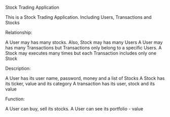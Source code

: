 Stock Trading Application

This is a Stock Trading Application. Including Users, Transactions and Stocks

Relationship:

A User may has many stocks. Also, Stock may has many Users <many to many>
A User may has many Transactions but Transactions only belong to a specific Users.
A Stock may executes many times but each Transaction includes only one Stock

Description:

A User has its user name, password, money and a list of Stocks
A Stock has its ticker, value and its category
A transaction has its user, stock and its value

Function:

A User can buy, sell its stocks.
A User can see its portfolio - value
